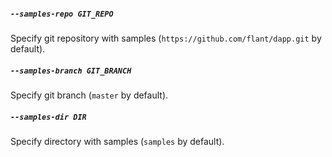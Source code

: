 ##### `--samples-repo GIT_REPO`
Specify git repository with samples (`https://github.com/flant/dapp.git` by default).

##### `--samples-branch GIT_BRANCH`
Specify git branch (`master` by default).

##### `--samples-dir DIR`
Specify directory with samples (`samples` by default).
